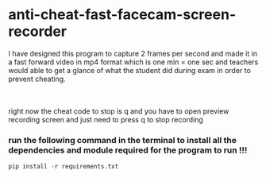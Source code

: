 # anti-cheat-fast-facecam-screen-recorder
I have designed this program to capture 2 frames per second and made it in a fast forward video in mp4 format which is one min = one sec and teachers would able to get a glance of what the student did during exam in order to prevent cheating.
<br><br><br>

right now the cheat code to stop is q and you have to open preview recording screen and just need to press q to stop recording 
<br>
<b><h3>run the following command in the terminal to install all the dependencies and module required for the program to run !!!</h3></b>
```python
pip install -r requirements.txt
